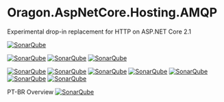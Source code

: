 # Oragon.AspNetCore.Hosting.AMQP
Experimental drop-in replacement for HTTP on ASP.NET Core 2.1

[![SonarQube][sonar-alert_status-image]][sonar-url] 

[![SonarQube][sonar-sqale_rating-image]][sonar-url] 
[![SonarQube][sonar-reliability_rating-image]][sonar-url] 
[![SonarQube][sonar-security_rating-image]][sonar-url] 

[![SonarQube][sonar-sqale_index-image]][sonar-url] [![SonarQube][sonar-vulnerabilities-image]][sonar-url]  [![SonarQube][sonar-bugs-image]][sonar-url] [![SonarQube][sonar-code_smells-image]][sonar-url]  [![SonarQube][sonar-coverage-image]][sonar-url] [![SonarQube][sonar-duplicated_lines_density-image]][sonar-url] [![SonarQube][sonar-ncloc-image]][sonar-url] 


PT-BR Overview [![SonarQube][brazil]][pt-br-overview] 

[brazil]:http://www.goal.cc/content/images/flags/28.png
[sonar-bugs-image]: http://sonar.oragon.io/api/project_badges/measure?project=Oragon-AspNetCore-Hosting-AMQP&metric=bugs
[sonar-code_smells-image]: http://sonar.oragon.io/api/project_badges/measure?project=Oragon-AspNetCore-Hosting-AMQP&metric=code_smells
[sonar-coverage-image]: http://sonar.oragon.io/api/project_badges/measure?project=Oragon-AspNetCore-Hosting-AMQP&metric=coverage
[sonar-duplicated_lines_density-image]: http://sonar.oragon.io/api/project_badges/measure?project=Oragon-AspNetCore-Hosting-AMQP&metric=duplicated_lines_density
[sonar-ncloc-image]: http://sonar.oragon.io/api/project_badges/measure?project=Oragon-AspNetCore-Hosting-AMQP&metric=ncloc
[sonar-sqale_rating-image]: http://sonar.oragon.io/api/project_badges/measure?project=Oragon-AspNetCore-Hosting-AMQP&metric=sqale_rating
[sonar-alert_status-image]: http://sonar.oragon.io/api/project_badges/measure?project=Oragon-AspNetCore-Hosting-AMQP&metric=alert_status
[sonar-reliability_rating-image]: http://sonar.oragon.io/api/project_badges/measure?project=Oragon-AspNetCore-Hosting-AMQP&metric=reliability_rating
[sonar-security_rating-image]: http://sonar.oragon.io/api/project_badges/measure?project=Oragon-AspNetCore-Hosting-AMQP&metric=security_rating
[sonar-sqale_index-image]: http://sonar.oragon.io/api/project_badges/measure?project=Oragon-AspNetCore-Hosting-AMQP&metric=sqale_index
[sonar-vulnerabilities-image]: http://sonar.oragon.io/api/project_badges/measure?project=Oragon-AspNetCore-Hosting-AMQP&metric=vulnerabilities

[sonar-url]: http://sonar.oragon.io/dashboard?id=Oragon-AspNetCore-Hosting-AMQP
[pt-br-overview]: http://gago.io/blog/projetos/oragon-aspnetcore-hosting-amqp/
